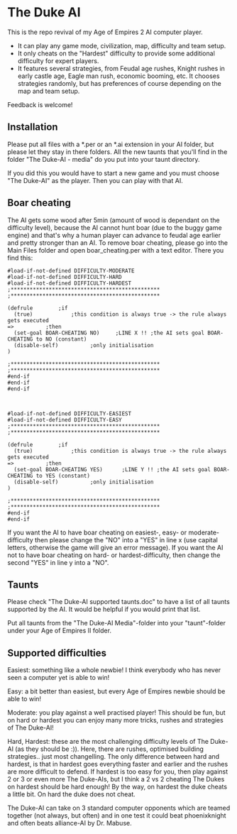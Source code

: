 # The Duke AI

This is the repo revival of my Age of Empires 2 AI computer player.

* It can play any game mode, civilization, map, difficulty and team setup.
* It only cheats on the "Hardest" difficulty to provide some additional difficulty for expert players.
* It features several strategies, from Feudal age rushes, Knight rushes in early castle age, Eagle man rush, economic booming, etc. It chooses strategies randomly, but has preferences of course depending on the map and team setup.

Feedback is welcome!

## Installation

Please put all files with a *.per or an *.ai extension in your AI folder, but please let they stay in there folders.
All the new taunts that you'll find in the folder "The Duke-AI - media" do you put into your taunt directory.

If you did this you would have to start a new game and you must choose "The Duke-AI" as the player. Then you can play with that AI.

## Boar cheating

The AI gets some wood after 5min (amount of wood is dependant on the difficulty level), because the AI cannot hunt boar (due to the buggy game engine) and that's why
a human player can advance to feudal age earlier and pretty stronger than an AI. To remove boar cheating, please go into the Main Files folder and open boar_cheating.per with a text editor. There you find this:


```
#load-if-not-defined DIFFICULTY-MODERATE
#load-if-not-defined DIFFICULTY-HARD
#load-if-not-defined DIFFICULTY-HARDEST
;***********************************************
;***********************************************

(defrule        ;if
  (true)            ;this condition is always true -> the rule always gets executed
=>          ;then
  (set-goal BOAR-CHEATING NO)     ;LINE X !! ;the AI sets goal BOAR-CHEATING to NO (constant)
  (disable-self)          ;only initialisation
)

;***********************************************
;***********************************************
#end-if
#end-if
#end-if



#load-if-not-defined DIFFICULTY-EASIEST
#load-if-not-defined DIFFICULTY-EASY
;***********************************************
;***********************************************

(defrule        ;if
  (true)            ;this condition is always true -> the rule always gets executed
=>          ;then
  (set-goal BOAR-CHEATING YES)      ;LINE Y !! ;the AI sets goal BOAR-CHEATING to YES (constant)
  (disable-self)          ;only initialisation
)

;***********************************************
;***********************************************
#end-if
#end-if
```


If you want the AI to have boar cheating on easiest-, easy- or moderate-difficulty then please change the "NO" into a "YES" in line x (use capital letters, otherwise the game will give an error message).
If you want the AI not to have boar cheating on hard- or hardest-difficulty, then change the second "YES" in line y into a "NO".

## Taunts

Please check "The Duke-AI supported taunts.doc" to have a list of all taunts supported by the AI. It would be helpful if you would print that list.

Put all taunts from the "The Duke-AI Media"-folder into your "taunt"-folder under your Age of Empires II folder.

## Supported difficulties

Easiest: something like a whole newbie! I think everybody who has never seen a computer yet is able to win!

Easy: a bit better than easiest, but every Age of Empires newbie should be able to win!

Moderate: you play against a well practised player! This should be fun, but on hard or hardest you can enjoy many more tricks, rushes and strategies of The Duke-AI!

Hard, Hardest: these are the most challenging difficulty levels of The Duke-AI (as they should be :)). Here, there are rushes, optimised building strategies.. just most changelling.
The only difference between hard and hardest, is that in hardest goes everything faster and earlier and the rushes are more difficult to defend.
If hardest is too easy for you, then play against 2 or 3 or even more The Duke-AIs, but I think a 2 vs 2 cheating The Dukes on hardest should be hard enough! By the way, on hardest the duke cheats a little bit. On hard the duke does not cheat.

The Duke-AI can take on 3 standard computer opponents which are teamed together (not always, but often) and in one test it could beat phoenixknight and often beats alliance-AI by Dr. Mabuse.
